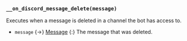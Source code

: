 ### `__on_discord_message_delete(message)`

Executes when a message is deleted in a channel the bot has access to.

* `message` {->} [Message](/values/message.md)
  {:} The message that was deleted.